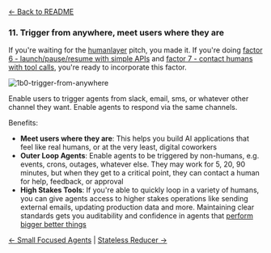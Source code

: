 [← Back to README](https://github.com/humanlayer/12-factor-agents/blob/main/README.md)

### 11. Trigger from anywhere, meet users where they are

If you're waiting for the [humanlayer](https://humanlayer.dev) pitch, you made it. If you're doing [factor 6 - launch/pause/resume with simple APIs](https://github.com/humanlayer/12-factor-agents/blob/main/content/factor-6-launch-pause-resume.md) and [factor 7 - contact humans with tool calls](https://github.com/humanlayer/12-factor-agents/blob/main/content/factor-7-contact-humans-with-tools.md), you're ready to incorporate this factor.

![1b0-trigger-from-anywhere](https://github.com/humanlayer/12-factor-agents/blob/main/img/1b0-trigger-from-anywhere.png)

Enable users to trigger agents from slack, email, sms, or whatever other channel they want. Enable agents to respond via the same channels.

Benefits:

- **Meet users where they are**: This helps you build AI applications that feel like real humans, or at the very least, digital coworkers
- **Outer Loop Agents**: Enable agents to be triggered by non-humans, e.g. events, crons, outages, whatever else. They may work for 5, 20, 90 minutes, but when they get to a critical point, they can contact a human for help, feedback, or approval
- **High Stakes Tools**: If you're able to quickly loop in a variety of humans, you can give agents access to higher stakes operations like sending external emails, updating production data and more. Maintaining clear standards gets you auditability and confidence in agents that [perform bigger better things](https://github.com/humanlayer/12-factor-agents/blob/main/content/factor-10-small-focused-agents.md#what-if-llms-get-smarter)

[← Small Focused Agents](https://github.com/humanlayer/12-factor-agents/blob/main/content/factor-10-small-focused-agents.md) | [Stateless Reducer →](https://github.com/humanlayer/12-factor-agents/blob/main/content/factor-12-stateless-reducer.md)